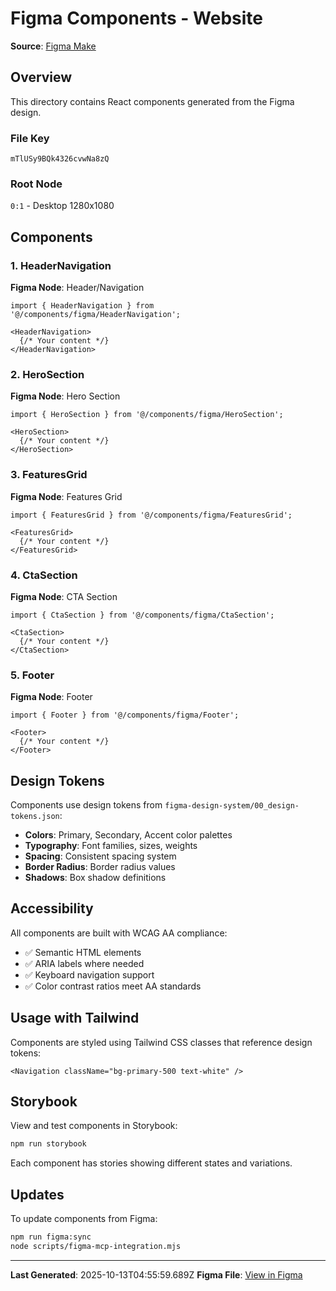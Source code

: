 # Figma Components - Website

**Source**: [Figma Make](https://www.figma.com/make/mTlUSy9BQk4326cvwNa8zQ/Website?node-id=0-1)

## Overview

This directory contains React components generated from the Figma design.

### File Key
`mTlUSy9BQk4326cvwNa8zQ`

### Root Node
`0:1` - Desktop 1280x1080

## Components

### 1. HeaderNavigation

**Figma Node**: Header/Navigation

```tsx
import { HeaderNavigation } from '@/components/figma/HeaderNavigation';

<HeaderNavigation>
  {/* Your content */}
</HeaderNavigation>
```

### 2. HeroSection

**Figma Node**: Hero Section

```tsx
import { HeroSection } from '@/components/figma/HeroSection';

<HeroSection>
  {/* Your content */}
</HeroSection>
```

### 3. FeaturesGrid

**Figma Node**: Features Grid

```tsx
import { FeaturesGrid } from '@/components/figma/FeaturesGrid';

<FeaturesGrid>
  {/* Your content */}
</FeaturesGrid>
```

### 4. CtaSection

**Figma Node**: CTA Section

```tsx
import { CtaSection } from '@/components/figma/CtaSection';

<CtaSection>
  {/* Your content */}
</CtaSection>
```

### 5. Footer

**Figma Node**: Footer

```tsx
import { Footer } from '@/components/figma/Footer';

<Footer>
  {/* Your content */}
</Footer>
```


## Design Tokens

Components use design tokens from `figma-design-system/00_design-tokens.json`:

- **Colors**: Primary, Secondary, Accent color palettes
- **Typography**: Font families, sizes, weights
- **Spacing**: Consistent spacing system
- **Border Radius**: Border radius values
- **Shadows**: Box shadow definitions

## Accessibility

All components are built with WCAG AA compliance:

- ✅ Semantic HTML elements
- ✅ ARIA labels where needed
- ✅ Keyboard navigation support
- ✅ Color contrast ratios meet AA standards

## Usage with Tailwind

Components are styled using Tailwind CSS classes that reference design tokens:

```tsx
<Navigation className="bg-primary-500 text-white" />
```

## Storybook

View and test components in Storybook:

```bash
npm run storybook
```

Each component has stories showing different states and variations.

## Updates

To update components from Figma:

```bash
npm run figma:sync
node scripts/figma-mcp-integration.mjs
```

---

**Last Generated**: 2025-10-13T04:55:59.689Z
**Figma File**: [View in Figma](https://www.figma.com/file/mTlUSy9BQk4326cvwNa8zQ/Website)
